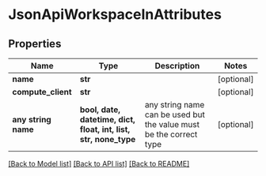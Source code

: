 # JsonApiWorkspaceInAttributes


## Properties
Name | Type | Description | Notes
------------ | ------------- | ------------- | -------------
**name** | **str** |  | [optional] 
**compute_client** | **str** |  | [optional] 
**any string name** | **bool, date, datetime, dict, float, int, list, str, none_type** | any string name can be used but the value must be the correct type | [optional]

[[Back to Model list]](../README.md#documentation-for-models) [[Back to API list]](../README.md#documentation-for-api-endpoints) [[Back to README]](../README.md)


